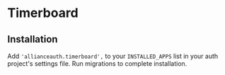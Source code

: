# Timerboard

## Installation

Add `'allianceauth.timerboard',` to your `INSTALLED_APPS` list in your auth project's settings file. Run migrations to complete installation.